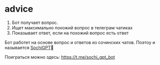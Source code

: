 # advice
1. Бот получает вопрос.
2. Ищет максимально похожий вопрос в телеграм чатиках
3. Показывает ответ, если на похожий вопрос есть ответ

Бот работет на основе вопрос и ответов из сочинских чатов. Поэтоу и называется [SochiGPT](https://t.me/sochi_gpt_bot)🌴

Поиграться можно здесь:
https://t.me/sochi_gpt_bot
